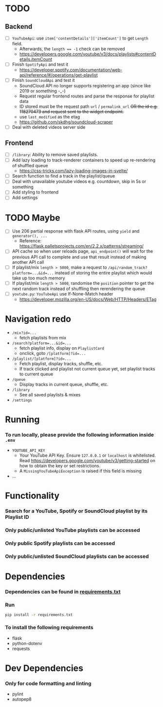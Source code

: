 # TODO
## Backend
- [ ] `YouTubeApi`: use `item['contentDetails']['itemCount']` to get `Length` field.
  - Afterwards, the `length == -1` check can be removed
  - https://developers.google.com/youtube/v3/docs/playlists#contentDetails.itemCount
- [ ] Finish `SpotifyApi` and test it
  - https://developer.spotify.com/documentation/web-api/reference/#/operations/get-playlist
- [ ] Finish `SoundCloudApi` and test it
  - SoundCloud API no longer supports registering an app (since like 2019 or something -_-)
  - Request regular frontend routes and parse the response for playlist data
  - ID stored must be the request path `url` / `permalink_url` ~~OR the id e.g. 118270473 and request sent to the widget endpoint.~~
  - use `last_modified` as the etag
  - https://github.com/skdhg/soundcloud-scraper
- [ ] Deal with deleted videos server side

## Frontend
- [ ] `/library`: Ability to remove saved playlists.
- [ ] Add lazy loading to track-renderer containers to speed up re-rendering of shuffled queue
  - https://css-tricks.com/lazy-loading-images-in-svelte/
- [ ] Search function to find a track in the playlist/queue
- [ ] Deal with unavailable youtube videos e.g. countdown, skip in 5s or something
- [ ] Add styling to frontend
- [ ] Add settings

# TODO Maybe
- [ ] Use 206 partial response with flask API routes, using `yield` and `generator(), ...`
  - Reference: https://flask.palletsprojects.com/en/2.2.x/patterns/streaming/
- [ ] API cache so when user reloads page, `api_endpoint()` will wait for the previous API call to complete and use that result instead of making another API call
- [ ] If playlist/mix `length > 5000`, make a request to `/api/random_track?platform=...&id=...` instead of storing the entire playlist which would take up too much memory
- [ ] If playlist/mix `length > 5000`, randomise the `position` pointer to get the next random track instead of shuffling then rerendering the queue
- [ ] `youtube.py`: `YouTubeApi` use If-None-Match header
  - https://developer.mozilla.org/en-US/docs/Web/HTTP/Headers/ETag

# Navigation redo
- `/mix?id=...`
  - fetch playlists from mix
- `/search?platform=...&id=...`
  - fetch playlist info, display on `PlaylistCard`
  - onclick, goto `/[platform]?id=...`
- `/playlist/[platform]?id=...`
  - Fetch playlist, display tracks, shuffle, etc.
  - If track clicked and playlist not current queue yet, set playlist tracks to current queue
- `/queue`
  - Display tracks in current queue, shuffle, etc.
- `/library`
  - See all saved playlists & mixes
- `/settings`

# Running
### To run locally, please provide the following information inside `.env`
- `YOUTUBE_API_KEY`
  - Your YouTube API Key. Ensure `127.0.0.1` or `localhost` is whitelisted. Read https://developers.google.com/youtube/v3/getting-started on how to obtain the key or set restrictions.
  - A `MissingYouTubeApiException` is raised if this field is missing
- ...

# Functionality
### Search for a YouTube, Spotify or SoundCloud playlist by its Playlist ID
### Only public/unlisted YouTube playlists can be accessed
### Only public Spotify playlists can be accessed
### Only public/unlisted SoundCloud playlists can be accessed

# Dependencies
### Dependencies can be found in [requirements.txt](requirements.txt)
### Run
```sh
pip install -r requirements.txt
```
### To install the following requirements
- flask
- python-dotenv
- requests
# Dev Dependencies
### Only for code formatting and linting
- pylint
- autopep8
